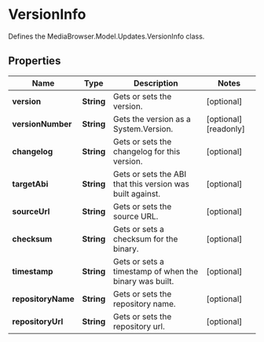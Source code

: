

# VersionInfo

Defines the MediaBrowser.Model.Updates.VersionInfo class.

## Properties

| Name | Type | Description | Notes |
|------------ | ------------- | ------------- | -------------|
|**version** | **String** | Gets or sets the version. |  [optional] |
|**versionNumber** | **String** | Gets the version as a System.Version. |  [optional] [readonly] |
|**changelog** | **String** | Gets or sets the changelog for this version. |  [optional] |
|**targetAbi** | **String** | Gets or sets the ABI that this version was built against. |  [optional] |
|**sourceUrl** | **String** | Gets or sets the source URL. |  [optional] |
|**checksum** | **String** | Gets or sets a checksum for the binary. |  [optional] |
|**timestamp** | **String** | Gets or sets a timestamp of when the binary was built. |  [optional] |
|**repositoryName** | **String** | Gets or sets the repository name. |  [optional] |
|**repositoryUrl** | **String** | Gets or sets the repository url. |  [optional] |




